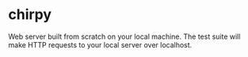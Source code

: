 # chirpy
Web server built from scratch on your local machine. The test suite will make HTTP requests to your local server over localhost.
